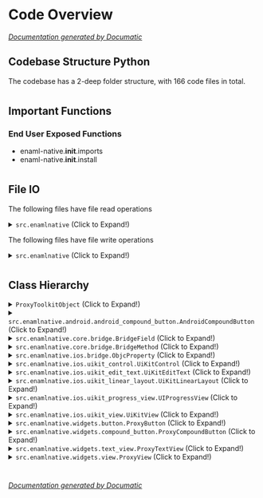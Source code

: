 # Code Overview

[_Documentation generated by Documatic_](https://www.documatic.com)

<!---Documatic-section-Codebase Structure Python-start--->
## Codebase Structure Python

The codebase has a 2-deep folder structure,
                with 166 code files in total.

# #
<!---Documatic-section-Codebase Structure Python-end--->

<!---Documatic-section-Important Functions-start--->
## Important Functions

<!---Documatic-block-important_funcs-start--->
<!---Documatic-block-end_user_funcs-start--->
### End User Exposed Functions

* enaml-native.__init__.imports
* enaml-native.__init__.install
<!---Documatic-block-end_user_funcs-end--->
<!---Documatic-block-important_funcs-end--->

# #
<!---Documatic-section-Important Functions-end--->

<!---Documatic-section-File IO-start--->
## File IO

<!---Documatic-block-file_io-start--->
The following files have file read operations

<!---Documatic-block-src.enamlnative-start--->
<details>
	<summary><code>src.enamlnative</code> (Click to Expand!)</summary>

* src.enamlnative.core.app: entry_points.json
* src.enamlnative.core.dev
</details>
<!---Documatic-block-src.enamlnative-end--->

The following files have file write operations

<!---Documatic-block-src.enamlnative-start--->
<details>
	<summary><code>src.enamlnative</code> (Click to Expand!)</summary>

* src.enamlnative.core.dev
</details>
<!---Documatic-block-src.enamlnative-end--->
<!---Documatic-block-file_io-end--->

# #
<!---Documatic-section-File IO-end--->

<!---Documatic-section-Class Hierarchy-start--->
## Class Hierarchy

<!---Documatic-block-ProxyToolkitObject-start--->
<details>
	<summary><code>ProxyToolkitObject</code> (Click to Expand!)</summary>

* src.enamlnative.android.android_toolkit_object.AndroidToolkitObject
* src.enamlnative.ios.uikit_toolkit_object.UiKitToolkitObject
</details>
<!---Documatic-block-ProxyToolkitObject-end--->

<!---Documatic-block-src.enamlnative.android.android_compound_button.AndroidCompoundButton-start--->
<details>
	<summary><code>src.enamlnative.android.android_compound_button.AndroidCompoundButton</code> (Click to Expand!)</summary>

* src.enamlnative.android.android_radio_button.AndroidRadioButton
* src.enamlnative.android.android_switch.AndroidSwitch
* src.enamlnative.android.android_toggle_button.AndroidToggleButton
</details>
<!---Documatic-block-src.enamlnative.android.android_compound_button.AndroidCompoundButton-end--->

<!---Documatic-block-src.enamlnative.core.bridge.BridgeField-start--->
<details>
	<summary><code>src.enamlnative.core.bridge.BridgeField</code> (Click to Expand!)</summary>

* src.enamlnative.android.bridge.JavaField
* src.enamlnative.ios.bridge.ObjcProperty
</details>
<!---Documatic-block-src.enamlnative.core.bridge.BridgeField-end--->

<!---Documatic-block-src.enamlnative.core.bridge.BridgeMethod-start--->
<details>
	<summary><code>src.enamlnative.core.bridge.BridgeMethod</code> (Click to Expand!)</summary>

* src.enamlnative.android.bridge.JavaMethod
* src.enamlnative.core.bridge.BridgeCallback
* src.enamlnative.ios.bridge.ObjcMethod
</details>
<!---Documatic-block-src.enamlnative.core.bridge.BridgeMethod-end--->

<!---Documatic-block-src.enamlnative.ios.bridge.ObjcProperty-start--->
<details>
	<summary><code>src.enamlnative.ios.bridge.ObjcProperty</code> (Click to Expand!)</summary>

* src.enamlnative.core.bridge.BridgeField
* src.enamlnative.core.bridge.BridgeMethod
* src.enamlnative.core.bridge.BridgeStaticMethod
</details>
<!---Documatic-block-src.enamlnative.ios.bridge.ObjcProperty-end--->

<!---Documatic-block-src.enamlnative.ios.uikit_control.UiKitControl-start--->
<details>
	<summary><code>src.enamlnative.ios.uikit_control.UiKitControl</code> (Click to Expand!)</summary>

* src.enamlnative.ios.uikit_edit_text.UiKitEditText
* src.enamlnative.ios.uikit_slider.UiKitSlider
</details>
<!---Documatic-block-src.enamlnative.ios.uikit_control.UiKitControl-end--->

<!---Documatic-block-src.enamlnative.ios.uikit_edit_text.UiKitEditText-start--->
<details>
	<summary><code>src.enamlnative.ios.uikit_edit_text.UiKitEditText</code> (Click to Expand!)</summary>

* src.enamlnative.android.android_auto_complete_text_view.AutoCompleteTextView
* src.enamlnative.widgets.auto_complete_text_view.AutoCompleteTextView
</details>
<!---Documatic-block-src.enamlnative.ios.uikit_edit_text.UiKitEditText-end--->

<!---Documatic-block-src.enamlnative.ios.uikit_linear_layout.UiKitLinearLayout-start--->
<details>
	<summary><code>src.enamlnative.ios.uikit_linear_layout.UiKitLinearLayout</code> (Click to Expand!)</summary>

* src.enamlnative.android.android_action_menu_view.ActionMenuView
* src.enamlnative.android.android_app_bar_layout.AppBarLayout
* src.enamlnative.android.android_picker.Picker
* src.enamlnative.android.android_radio_group.RadioGroup
* src.enamlnative.widgets.action_menu_view.ActionMenuView
* src.enamlnative.widgets.app_bar_layout.AppBarLayout
* src.enamlnative.widgets.picker.Picker
* src.enamlnative.widgets.radio_group.RadioGroup
</details>
<!---Documatic-block-src.enamlnative.ios.uikit_linear_layout.UiKitLinearLayout-end--->

<!---Documatic-block-src.enamlnative.ios.uikit_progress_view.UIProgressView-start--->
<details>
	<summary><code>src.enamlnative.ios.uikit_progress_view.UIProgressView</code> (Click to Expand!)</summary>

* src.enamlnative.android.android_image_view.ImageView
* src.enamlnative.android.android_progress_bar.ProgressBar
* src.enamlnative.android.android_surface_view.SurfaceView
* src.enamlnative.android.android_text_view.TextView
* src.enamlnative.android.android_texture_view.TextureView
* src.enamlnative.android.android_view_group.ViewGroup
* src.enamlnative.widgets.activity_indicator.ActivityIndicator
* src.enamlnative.widgets.image_view.ImageView
* src.enamlnative.widgets.progress_bar.ProgressBar
* src.enamlnative.widgets.surface_view.SurfaceView
* src.enamlnative.widgets.text_view.TextView
* src.enamlnative.widgets.texture_view.TextureView
* src.enamlnative.widgets.view_group.ViewGroup
</details>
<!---Documatic-block-src.enamlnative.ios.uikit_progress_view.UIProgressView-end--->

<!---Documatic-block-src.enamlnative.ios.uikit_view.UiKitView-start--->
<details>
	<summary><code>src.enamlnative.ios.uikit_view.UiKitView</code> (Click to Expand!)</summary>

* src.enamlnative.ios.uikit_text_view.UiKitTextView
* src.enamlnative.ios.uikit_view_group.UiKitViewGroup
</details>
<!---Documatic-block-src.enamlnative.ios.uikit_view.UiKitView-end--->

<!---Documatic-block-src.enamlnative.widgets.button.ProxyButton-start--->
<details>
	<summary><code>src.enamlnative.widgets.button.ProxyButton</code> (Click to Expand!)</summary>

* src.enamlnative.android.android_button.AndroidButton
* src.enamlnative.widgets.compound_button.ProxyCompoundButton
</details>
<!---Documatic-block-src.enamlnative.widgets.button.ProxyButton-end--->

<!---Documatic-block-src.enamlnative.widgets.compound_button.ProxyCompoundButton-start--->
<details>
	<summary><code>src.enamlnative.widgets.compound_button.ProxyCompoundButton</code> (Click to Expand!)</summary>

* src.enamlnative.android.android_compound_button.AndroidCompoundButton
* src.enamlnative.ios.uikit_control.UiKitControl
</details>
<!---Documatic-block-src.enamlnative.widgets.compound_button.ProxyCompoundButton-end--->

<!---Documatic-block-src.enamlnative.widgets.text_view.ProxyTextView-start--->
<details>
	<summary><code>src.enamlnative.widgets.text_view.ProxyTextView</code> (Click to Expand!)</summary>

* src.enamlnative.android.android_text_view.AndroidTextView
* src.enamlnative.ios.uikit_text_view.UiKitTextView
</details>
<!---Documatic-block-src.enamlnative.widgets.text_view.ProxyTextView-end--->

<!---Documatic-block-src.enamlnative.widgets.view.ProxyView-start--->
<details>
	<summary><code>src.enamlnative.widgets.view.ProxyView</code> (Click to Expand!)</summary>

* src.enamlnative.android.android_view.AndroidView
* src.enamlnative.ios.uikit_view.UiKitView
</details>
<!---Documatic-block-src.enamlnative.widgets.view.ProxyView-end--->

# #
<!---Documatic-section-Class Hierarchy-end--->

[_Documentation generated by Documatic_](https://www.documatic.com)